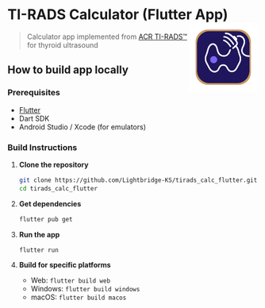 # TI-RADS Calculator (Flutter App) <a href="https://github.com/Lightbridge-KS/tirads_calc_flutter"><img src="assets/icon/icon.png" align="right" height="138" /></a>


> Calculator app implemented from [ACR TI-RADS™](https://www.acr.org/Clinical-Resources/Reporting-and-Data-Systems/TI-RADS) for thyroid ultrasound 

## How to build app locally 

### Prerequisites

- [Flutter](https://flutter.dev/docs/get-started/install)
- Dart SDK
- Android Studio / Xcode (for emulators)

### Build Instructions

1. **Clone the repository**

   ```bash
   git clone https://github.com/Lightbridge-KS/tirads_calc_flutter.git
   cd tirads_calc_flutter
   ```

2. **Get dependencies**

   ```bash
   flutter pub get
   ```

3. **Run the app**

   ```bash
   flutter run
   ```

4. **Build for specific platforms**

   - Web: `flutter build web`
   - Windows: `flutter build windows`
   - macOS: `flutter build macos`





